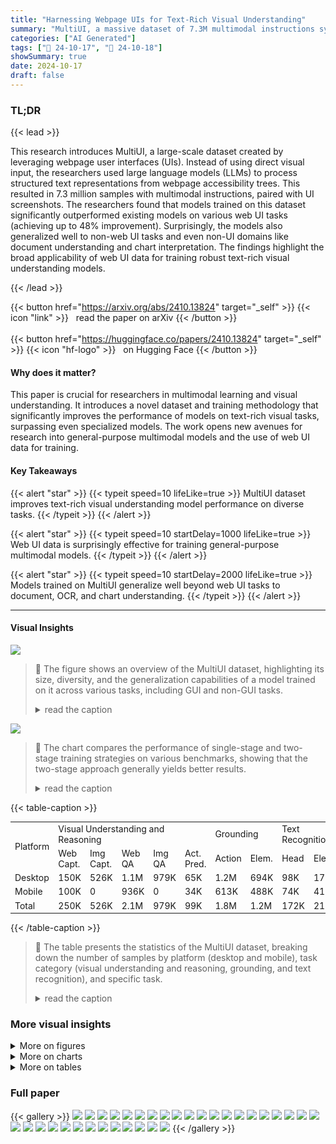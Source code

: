 ```yaml
---
title: "Harnessing Webpage UIs for Text-Rich Visual Understanding"
summary: "MultiUI, a massive dataset of 7.3M multimodal instructions synthesized from web UIs, significantly boosts text-rich visual understanding model performance across diverse tasks, exceeding specialized m..."
categories: ["AI Generated"]
tags: ["🔖 24-10-17", "🤗 24-10-18"]
showSummary: true
date: 2024-10-17
draft: false
---
```


### TL;DR


{{< lead >}}

This research introduces MultiUI, a large-scale dataset created by leveraging webpage user interfaces (UIs).  Instead of using direct visual input, the researchers used large language models (LLMs) to process structured text representations from webpage accessibility trees.  This resulted in 7.3 million samples with multimodal instructions, paired with UI screenshots.  The researchers found that models trained on this dataset significantly outperformed existing models on various web UI tasks (achieving up to 48% improvement).  Surprisingly, the models also generalized well to non-web UI tasks and even non-UI domains like document understanding and chart interpretation. The findings highlight the broad applicability of web UI data for training robust text-rich visual understanding models.

{{< /lead >}}


{{< button href="https://arxiv.org/abs/2410.13824" target="_self" >}}
{{< icon "link" >}} &nbsp; read the paper on arXiv
{{< /button >}}
<br><br>
{{< button href="https://huggingface.co/papers/2410.13824" target="_self" >}}
{{< icon "hf-logo" >}} &nbsp; on Hugging Face
{{< /button >}}

#### Why does it matter?
This paper is crucial for researchers in multimodal learning and visual understanding.  It introduces a novel dataset and training methodology that significantly improves the performance of models on text-rich visual tasks, surpassing even specialized models.  The work opens new avenues for research into general-purpose multimodal models and the use of web UI data for training.
#### Key Takeaways

{{< alert "star" >}}
{{< typeit speed=10 lifeLike=true >}} MultiUI dataset improves text-rich visual understanding model performance on diverse tasks. {{< /typeit >}}
{{< /alert >}}

{{< alert "star" >}}
{{< typeit speed=10 startDelay=1000 lifeLike=true >}} Web UI data is surprisingly effective for training general-purpose multimodal models. {{< /typeit >}}
{{< /alert >}}

{{< alert "star" >}}
{{< typeit speed=10 startDelay=2000 lifeLike=true >}} Models trained on MultiUI generalize well beyond web UI tasks to document, OCR, and chart understanding. {{< /typeit >}}
{{< /alert >}}

------
#### Visual Insights



![](figures/figures_1_0.png)

> 🔼 The figure shows an overview of the MultiUI dataset, highlighting its size, diversity, and the generalization capabilities of a model trained on it across various tasks, including GUI and non-GUI tasks.
> <details>
> <summary>read the caption</summary>
> Figure 1: Overview of MultiUI, a 7M multimodal instruction-tuning dataset built from a diverse collection of Webpage UIs. The model UIX, trained on MultiUI, generalizes effectively to a broad range of unseen scenarios, including GUI understanding (web and mobile interfaces) and, surprisingly, non-GUI tasks such as document and chart understanding.
> </details>





![](charts/charts_10_0.png)

> 🔼 The chart compares the performance of single-stage and two-stage training strategies on various benchmarks, showing that the two-stage approach generally yields better results.
> <details>
> <summary>read the caption</summary>
> Figure 5: Comparison between single-stage and two-stage training strategies.
> </details>





{{< table-caption >}}
<table id='1' style='font-size:14px'><tr><td rowspan="2">Platform</td><td colspan="5">Visual Understanding and Reasoning</td><td colspan="2">Grounding</td><td colspan="2">Text Recognition</td><td rowspan="2">Total</td></tr><tr><td>Web Capt.</td><td>Img Capt.</td><td>Web QA</td><td>Img QA</td><td>Act. Pred.</td><td>Action</td><td>Elem.</td><td>Head</td><td>Elem.</td></tr><tr><td>Desktop</td><td>150K</td><td>526K</td><td>1.1M</td><td>979K</td><td>65K</td><td>1.2M</td><td>694K</td><td>98K</td><td>175K</td><td>5.0M</td></tr><tr><td>Mobile</td><td>100K</td><td>0</td><td>936K</td><td>0</td><td>34K</td><td>613K</td><td>488K</td><td>74K</td><td>41K</td><td>2.3M</td></tr><tr><td>Total</td><td>250K</td><td>526K</td><td>2.1M</td><td>979K</td><td>99K</td><td>1.8M</td><td>1.2M</td><td>172K</td><td>217K</td><td>7.3M</td></tr></table>{{< /table-caption >}}

> 🔼 The table presents the statistics of the MultiUI dataset, breaking down the number of samples by platform (desktop and mobile), task category (visual understanding and reasoning, grounding, and text recognition), and specific task.
> <details>
> <summary>read the caption</summary>
> Table 1: Statistics of our dataset MultiUI.
> </details>



### More visual insights

<details>
<summary>More on figures
</summary>


![](figures/figures_2_0.png)

> 🔼 This figure compares MultiUI with prior methods for constructing multimodal instruction samples from web UIs, highlighting MultiUI's use of powerful LLMs to synthesize diverse and generalizable training samples.
> <details>
> <summary>read the caption</summary>
> Figure 2: MultiUI compared with previous methods. Our proposed MultiUI construction approach synthesizes full structured webpage UIs into multimodal instruction samples of versatile tasks by harnessing powerful LLMs, which leads to more generalizable training samples.
> </details>



![](figures/figures_3_0.png)

> 🔼 The figure illustrates the four main stages of the MultiUI dataset construction pipeline: website scraping, curation, task extraction, and generalization.
> <details>
> <summary>read the caption</summary>
> Figure 3: Construction pipeline of MultiUI. The process consists of four main stages: (1) Website Scraping; (2) Website Curation with Llama-3-70b-Instruct; (3) Task Extraction utilizing Llama-3-70b-Instruct, GPT-40 mini, and rule-based approaches to generate Web UI tasks across three categories: visual understanding and reasoning, text recognition, and grounding; (4) For each task, generate tasks samples by applying the diverse instruction templates paraphrased by GPT-40.
> </details>



![](figures/figures_4_0.png)

> 🔼 The figure illustrates the MultiUI dataset, highlighting its size, diversity of tasks and UI types, and the model's generalization capabilities across various scenarios.
> <details>
> <summary>read the caption</summary>
> Figure 1: Overview of MultiUI, a 7M multimodal instruction-tuning dataset built from a diverse collection of Webpage UIs. The model UIX, trained on MultiUI, generalizes effectively to a broad range of unseen scenarios, including GUI understanding (web and mobile interfaces) and, surprisingly, non-GUI tasks such as document and chart understanding.
> </details>



![](figures/figures_19_0.png)

> 🔼 The figure illustrates the MultiUI dataset, showing its size, sources, tasks covered, and the generalization capabilities of a model trained on it, highlighting its effectiveness for text-rich visual understanding.
> <details>
> <summary>read the caption</summary>
> Figure 1: Overview of MultiUI, a 7M multimodal instruction-tuning dataset built from a diverse collection of Webpage UIs. The model UIX, trained on MultiUI, generalizes effectively to a broad range of unseen scenarios, including GUI understanding (web and mobile interfaces) and, surprisingly, non-GUI tasks such as document and chart understanding.
> </details>



![](figures/figures_25_0.png)

> 🔼 Figure 1 is an overview of the MultiUI dataset, showing its composition, the model trained on it (UIX), and the model's generalization capabilities across diverse tasks.
> <details>
> <summary>read the caption</summary>
> Figure 1: Overview of MultiUI, a 7M multimodal instruction-tuning dataset built from a diverse collection of Webpage UIs. The model UIX, trained on MultiUI, generalizes effectively to a broad range of unseen scenarios, including GUI understanding (web and mobile interfaces) and, surprisingly, non-GUI tasks such as document and chart understanding.
> </details>



![](figures/figures_26_0.png)

> 🔼 Figure 1 provides a high-level overview of MultiUI, a large-scale multimodal instruction-tuning dataset derived from web UIs, and demonstrates the model's generalization capabilities across various tasks.
> <details>
> <summary>read the caption</summary>
> Figure 1: Overview of MultiUI, a 7M multimodal instruction-tuning dataset built from a diverse collection of Webpage UIs. The model UIX, trained on MultiUI, generalizes effectively to a broad range of unseen scenarios, including GUI understanding (web and mobile interfaces) and, surprisingly, non-GUI tasks such as document and chart understanding.
> </details>



![](figures/figures_26_1.png)

> 🔼 The figure illustrates the MultiUI dataset, its construction, and the generalization ability of a model trained on it to various tasks including GUI and non-GUI tasks.
> <details>
> <summary>read the caption</summary>
> Figure 1: Overview of MultiUI, a 7M multimodal instruction-tuning dataset built from a diverse collection of Webpage UIs. The model UIX, trained on MultiUI, generalizes effectively to a broad range of unseen scenarios, including GUI understanding (web and mobile interfaces) and, surprisingly, non-GUI tasks such as document and chart understanding.
> </details>



![](figures/figures_27_0.png)

> 🔼 The figure illustrates the MultiUI dataset, showing its composition, the training process, and the generalization ability of the model trained on it to various tasks, including GUI and non-GUI tasks.
> <details>
> <summary>read the caption</summary>
> Figure 1: Overview of MultiUI, a 7M multimodal instruction-tuning dataset built from a diverse collection of Webpage UIs. The model UIX, trained on MultiUI, generalizes effectively to a broad range of unseen scenarios, including GUI understanding (web and mobile interfaces) and, surprisingly, non-GUI tasks such as document and chart understanding.
> </details>



</details>



<details>
<summary>More on charts
</summary>


![](charts/charts_10_1.png "🔼 Figure 6: Effect of scaling up sample size.")

> 🔼 The chart displays the effect of increasing the size of the MultiUI dataset on the average scores of four task categories: GUI Understanding, GUI Grounding, General OCR/Doc/Chart, and General Grounding.
> <details>
> <summary>read the caption</summary>
> Figure 6: Effect of scaling up sample size.
> </details>


![](charts/charts_11_0.png "🔼 Figure 7: Ablation study of training on four task types.")

> 🔼 The chart displays the ablation study results of training on different task types (QA, Caption, OCR, Grounding) and their combinations for four different benchmarks (VisualWebBench, ScreenSpot, DocVQA, RefCOCO+).
> <details>
> <summary>read the caption</summary>
> Figure 7: Ablation study of training on four task types.
> </details>


</details>



<details>
<summary>More on tables
</summary>


{{< table-caption >}}
<table id='1' style='font-size:14px'><tr><td rowspan="2">Model</td><td colspan="4">GUI Understanding</td><td colspan="4">GUI Grounding</td></tr><tr><td>Visual WebBench</td><td>Web SRC</td><td>SQA Short</td><td>Widget Cap</td><td>VWB Ele-G</td><td>VWB Act-G</td><td>SSpot</td><td>RefExp</td></tr><tr><td>GPT-4V OpenAI, 2023</td><td>64.6</td><td>-</td><td>-</td><td>-</td><td>0.2</td><td>0</td><td>-</td><td>-</td></tr><tr><td>Pix2Struct Lee et al. 2023</td><td>-</td><td>-</td><td>-</td><td>136.7*</td><td>-</td><td>-</td><td>-</td><td>-</td></tr><tr><td>S4 Gao et al. 2024</td><td>-</td><td>61.1*</td><td>-</td><td>130.6*</td><td>-</td><td>-</td><td>-</td><td>-</td></tr><tr><td>SeeClick Cheng et al 2024</td><td>9.7</td><td>-</td><td>-</td><td>-</td><td>-</td><td>-</td><td>-</td><td>-</td></tr><tr><td>CogAgent Hong et al. 2023</td><td>28.7</td><td>-</td><td>-</td><td>-</td><td>29.3</td><td>36.6</td><td>-</td><td>-</td></tr><tr><td>ScreenAI Baechler et al. 2024</td><td>-</td><td>87.2*</td><td>94.8*</td><td>156.4*</td><td>-</td><td>-</td><td>-</td><td>-</td></tr><tr><td colspan="9">Trained with LLaVA-1.5 data</td></tr><tr><td>LLaVA-1.5-7B Liu et al. 2023a</td><td>17.0</td><td>30.9</td><td>42.6</td><td>20.0</td><td>0.7</td><td>0.0</td><td>0.6</td><td>0.4</td></tr><tr><td>LLaVA-1.5-13B Liu et al. 2023a</td><td>19.4</td><td>32.5</td><td>46.0</td><td>10.2</td><td>0.0</td><td>0.0</td><td>0.9</td><td>1.1</td></tr><tr><td>LLaVA-Vicuna+</td><td>23.1</td><td>41.5</td><td>53.0</td><td>38.4</td><td>0.0</td><td>0.0</td><td>1.3</td><td>1.2</td></tr><tr><td colspan="9">Trained with LLaVA-1.5 data + MultiUI</td></tr><tr><td>UIX-Vicuna</td><td>71.1</td><td>69.5</td><td>73.9</td><td>66.5</td><td>55.5</td><td>26.7</td><td>44.7</td><td>35.8</td></tr><tr><td>△ over LLaVA-Vicuna</td><td>+48.0</td><td>+28.0</td><td>+20.9</td><td>+28.1</td><td>+55.5</td><td>+26.7</td><td>+43.4</td><td>+34.6</td></tr><tr><td colspan="9">Trained with LLaVA-NeXT data</td></tr><tr><td>LLaVA-1.6-7B Liu et al. 2023a</td><td>36.0</td><td>67.2</td><td>66.0</td><td>35.4</td><td>0.2</td><td>0.0</td><td>0.9</td><td>0.4</td></tr><tr><td>LLaVA-1.6-13B Liu et al. 2023a</td><td>39.4</td><td>71.2</td><td>68.3</td><td>23.4</td><td>0.0</td><td>1.0</td><td>0.4</td><td>0.0</td></tr><tr><td>LLaVA-1.6-34B Liu et al. 2023a</td><td>50.5</td><td>83.2</td><td>74.0</td><td>46.3</td><td>1.7</td><td>3.0</td><td>2.8</td><td>3.4</td></tr><tr><td>LLaVA-NeXT-8B Liu et al 2024b</td><td>42.1</td><td>72.8</td><td>68.0</td><td>49.8</td><td>1.0</td><td>0.0</td><td>1.7</td><td>1.1</td></tr><tr><td>LLaVA-Llama3.1+ Liu et al 2024b</td><td>35.3</td><td>65.0</td><td>65.7</td><td>34.2</td><td>0.5</td><td>0.0</td><td>1.3</td><td>0.9</td></tr><tr><td>LLaVA-Qwen2+ Liu et al. 2024b</td><td>41.7</td><td>72.5</td><td>68.6</td><td>38.0</td><td>1.2</td><td>0.0</td><td>1.3</td><td>1.9</td></tr><tr><td colspan="9">Trained with MultiUI+ LLaVA-NeXT data</td></tr><tr><td>UIX-Llama3.1</td><td>74.2</td><td>75.3</td><td>72.7</td><td>55.6</td><td>16.2</td><td>11.9</td><td>22.2</td><td>17.9</td></tr><tr><td>△ over LLaVA-Llama3.1</td><td>+38.9</td><td>+10.3</td><td>+7.0</td><td>+21.4</td><td>+16.2</td><td>+11.9</td><td>+20.9</td><td>+17.0</td></tr><tr><td>UIX-Qwen2-7B</td><td>75.9</td><td>82.9</td><td>78.8</td><td>72.7</td><td>66.1</td><td>35.6</td><td>55.2</td><td>43.5</td></tr><tr><td>△ over LLaVA-Qwen2</td><td>+34.2</td><td>+10.4</td><td>+10.2</td><td>+34.7</td><td>+64.9</td><td>+35.6</td><td>+53.9</td><td>+41.6</td></tr></table>{{< /table-caption >}}
> 🔼 {{ table.description }}
> <details>
> <summary>read the caption</summary>
> {{ table.caption }}
> </details>


> Table 2 presents the performance comparison of different models on GUI understanding and grounding benchmarks, highlighting the improvement achieved by the proposed model.


{{< table-caption >}}
<table id='1' style='font-size:14px'><tr><td rowspan="2">Model</td><td colspan="6">General OCR / DocQA / ChartQA</td><td>General Grounding</td></tr><tr><td>Doc VQA</td><td>Chart QA</td><td>Text VQA</td><td>Info VQA</td><td>Visual MRC</td><td>OCR Bench</td><td>RefCOCO+</td></tr><tr><td>GPT-4V OpenAI, 2023</td><td>88.4</td><td>78.5</td><td>78</td><td>-</td><td>-</td><td>64.5</td><td>-</td></tr><tr><td>GPT-4o</td><td>92.8</td><td>85.7</td><td>-</td><td>-</td><td>-</td><td>73.6</td><td>-</td></tr><tr><td>Pix2Struct Lee et al 2023</td><td>76.6</td><td>58.6</td><td>-</td><td>40</td><td>-</td><td>-</td><td>-</td></tr><tr><td>S4 Gao et al.. 2024</td><td>-</td><td>55.0</td><td>-</td><td>-</td><td>-</td><td>-</td><td>-</td></tr><tr><td>CogAgent Hong et al. 2023</td><td>81.6</td><td>68.4</td><td>76.1</td><td>44.5</td><td>-</td><td>-</td><td>-</td></tr><tr><td>DocOwl-1.5-Chat Hu et al., 2024a</td><td>82.2</td><td>70.2</td><td>68.6</td><td>50.7</td><td>-</td><td>-</td><td>-</td></tr><tr><td>DocOwl2 Hu et al. 2024b</td><td>80.7</td><td>70</td><td>66.7</td><td>46.4</td><td>-</td><td>-</td><td>-</td></tr><tr><td colspan="8">Trained with LLaVA-1.5 data</td></tr><tr><td>LLaVA-1.5-7B Liu et al. 2023a</td><td>28.1</td><td>18.1</td><td>46.0</td><td>25.8</td><td>35.3</td><td>31.3</td><td>50.0</td></tr><tr><td>LLaVA-1.5-13B (Liu et al. 2023a</td><td>30.2</td><td>18.2</td><td>48.7</td><td>29.4</td><td>38.3</td><td>52.1</td><td>59.9</td></tr><tr><td>LLaVA-Vicuna+</td><td>46.1</td><td>21.2</td><td>59.6</td><td>31.9</td><td>39.7</td><td>38.1</td><td>61.7</td></tr><tr><td colspan="8">Trained with MultiUI + LLaVA-1.5 data</td></tr><tr><td>UIX- Vicuna</td><td>72.8</td><td>24.2</td><td>67.0</td><td>41.6</td><td>43.3</td><td>53.4</td><td>65.7</td></tr><tr><td>△ over LLaVA- Vicuna</td><td>+26.7</td><td>+3.0</td><td>+7.4</td><td>+9.7</td><td>+3.6</td><td>+15.3</td><td>+4.0</td></tr><tr><td colspan="8">Trained with LLaVA-NeXT data</td></tr><tr><td>LLaVA-1.6-7B Liu et al. 2023a</td><td>74.4</td><td>54.8</td><td>64.8</td><td>37.0</td><td>33.3</td><td>52.1</td><td>77.0</td></tr><tr><td>LLaVA-1.6-13B Liu et al. 2023a</td><td>77.5</td><td>62.4</td><td>67.0</td><td>41.5</td><td>35.9</td><td>55.0</td><td>80.8</td></tr><tr><td>LLaVA-1.6-34B Liu et al. 2023a</td><td>83.9</td><td>68.6</td><td>69.4</td><td>51.3</td><td>37.9</td><td>57.2</td><td>84.8</td></tr><tr><td>LLaVA-NeXT-8B Liu et al. 2024b</td><td>78.2</td><td>69.2</td><td>65.3</td><td>37.6</td><td>29.3</td><td>55.2</td><td>79.5</td></tr><tr><td>LLaVA-Llama3.1+</td><td>74.7</td><td>66.5</td><td>64.3</td><td>35.7</td><td>46.8</td><td>54.0</td><td>74.8</td></tr><tr><td>LLaVA-Qwen2+</td><td>76.5</td><td>68.5</td><td>67.0</td><td>41.1</td><td>44.1</td><td>55.7</td><td>75.9</td></tr><tr><td colspan="8">Trained with MultiUI + LLaVA-NeXT data</td></tr><tr><td>UIX-Llama3.1</td><td>78.0</td><td>66.9</td><td>65.1</td><td>44.2</td><td>49.7</td><td>58.6</td><td>71.7</td></tr><tr><td>△ over LLaVA-Llama3.1</td><td>+3.3</td><td>+0.4</td><td>+0.8</td><td>+8.5</td><td>+2.9</td><td>+4.6</td><td>-3.1</td></tr><tr><td>UIX-Qwen2</td><td>85.3</td><td>74.0</td><td>72.7</td><td>52.2</td><td>49.1</td><td>66.3</td><td>79.1</td></tr><tr><td>△ over LLaVA-Qwen2</td><td>+8.8</td><td>+5.5</td><td>+5.7</td><td>+11.1</td><td>+5.0</td><td>+10.6</td><td>+3.2</td></tr></table>{{< /table-caption >}}
> 🔼 {{ table.description }}
> <details>
> <summary>read the caption</summary>
> {{ table.caption }}
> </details>


> Table 3 presents the performance of various models on general OCR, document question answering (DocQA), chart question answering (ChartQA), and grounding tasks, highlighting the best-performing models in each category.


{{< table-caption >}}
<table id='3' style='font-size:14px'><tr><td rowspan="3">Model</td><td colspan="6">Mind2Web</td></tr><tr><td colspan="2">Cross-Task</td><td colspan="2">Cross-Website</td><td colspan="2">Cross-Domain</td></tr><tr><td>Step SR</td><td>Element Acc.</td><td>Step SR</td><td>Element Acc.</td><td>Step SR</td><td>Element Acc.</td></tr><tr><td>SeeClick Cheng et al. 2024</td><td>25.5�</td><td>28.3†</td><td>16.4†</td><td>21.4†</td><td>20.8†</td><td>23.2t</td></tr><tr><td>CogAgent(Hong et al. 2023</td><td>26.9</td><td>30.2</td><td>23.4</td><td>27.3</td><td>28.5</td><td>33.1</td></tr><tr><td>LLaVA-Qwen2</td><td>-</td><td>7.5</td><td>-</td><td>7.6</td><td>-</td><td>10.4</td></tr><tr><td>UIX-Qwen2</td><td>-</td><td>13.5</td><td>-</td><td>9.8</td><td>-</td><td>13.8</td></tr><tr><td>LLaVA-Qwen2-M2W</td><td>20.4</td><td>24.3</td><td>14.3</td><td>20.1</td><td>16.4</td><td>20.0</td></tr><tr><td>UIX-Qwen2-M2W</td><td>38.2</td><td>43.4</td><td>31.0</td><td>39.2</td><td>34.9</td><td>40.4</td></tr><tr><td>△ over LLaVA-Qwen2-M2W</td><td>+17.8</td><td>+19.1</td><td>+16.7</td><td>+19.1</td><td>+18.5</td><td>+20.4</td></tr></table>{{< /table-caption >}}
> 🔼 {{ table.description }}
> <details>
> <summary>read the caption</summary>
> {{ table.caption }}
> </details>


> The table presents the statistics of the MultiUI dataset, showing the number of samples for each task category and platform (desktop and mobile).


{{< table-caption >}}
<br><table id='9' style='font-size:16px'><tr><td>Model</td><td>MMMU</td><td>MMBench</td><td>VQA-V2</td></tr><tr><td>LLaVA-Llama3.1</td><td>38.8</td><td>72.0</td><td>80.0</td></tr><tr><td>UIX-Llama3.1</td><td>42.3</td><td>74.7</td><td>80.0</td></tr><tr><td>LLaVA-Qwen2</td><td>44.7</td><td>76.5</td><td>81.6</td></tr><tr><td>UIX-Qwen2</td><td>41.8</td><td>77.4</td><td>82.1</td></tr></table>{{< /table-caption >}}
> 🔼 {{ table.description }}
> <details>
> <summary>read the caption</summary>
> {{ table.caption }}
> </details>


> Table 5 presents the performance of different models on three general multimodal benchmarks: MMMU, MMBench, and VQA-V2, showcasing the models' capabilities in various multimodal tasks.


{{< table-caption >}}
<br><table id='8' style='font-size:14px'><tr><td>PermanentToulst Wedding trip part 3: arrival in England</td><td>Response: The image depicts a stunning, gothic-style chapel, likely King's College Chapel at the University of Cambridge, illuminated during the night. The chapel stands tall with its intricate stone architecture, large pointed windows, and spires reaching towards a sky filled with textured clouds, dramatically lit by the moon. The moonlight and artificial lighting create a serene yet slightly eerie ambiance. The foreground is dominated by a grassy field and trees, which frame the structure and add to the overall picturesque and timeless feel of the scene.</td></tr></table>{{< /table-caption >}}
> 🔼 {{ table.description }}
> <details>
> <summary>read the caption</summary>
> {{ table.caption }}
> </details>


> The table presents the statistical distribution of 7.3 million samples across various tasks and platforms within the MultiUI dataset.


{{< table-caption >}}
<br><table id='5' style='font-size:16px'><tr><td>Prompt: What is the phone number for customer inquiries? Using the image as a reference, give an elaborate response to the question.</td></tr><tr><td>ONEWEST.MLT Two Months FREE! INTERNET SERVICE PROVIDER Use Prom⌀tional Code 630 ▶▶ DSL or Dial-Up CLICK FOR MORE Call 1 -86 6-ONEW EST</td></tr><tr><td>Response: The phone number "1-866-ONEWEST" is provided at the bottom of the advertisement for customers to contact for inquiries or support.</td></tr></table>{{< /table-caption >}}
> 🔼 {{ table.description }}
> <details>
> <summary>read the caption</summary>
> {{ table.caption }}
> </details>


> The table presents the statistics of the MultiUI dataset, showing the number of samples for each task and platform.


{{< table-caption >}}
<br><table id='3' style='font-size:16px'><tr><td>best possible experience. We therefore feel that this course of action is the responsible thing to do as producers, both for our cast and production staff at the theatre and for our audiences. This is not a</td><td rowspan="3">Quigley said "201ceach Response: and every ticket holder will be offered reseating options and should contact their original point of purchase for further details".</td></tr><tr><td>decision taken lightly and I'd like to apologise to those who had booked, and indeed sold out, these initial two performances." Quigley said "each and every ticket holder will be offered reseating options and should contact their original point ofpurchase for further details".</td></tr><tr><td>"The entire I Can't Sing! famity cannot wait for everyone to see the show and we thank everyone for their patience and understanding," she added.</td></tr><tr><td>Monday 24th February 2014</td><td></td></tr></table>{{< /table-caption >}}
> 🔼 {{ table.description }}
> <details>
> <summary>read the caption</summary>
> {{ table.caption }}
> </details>


> The table presents the statistics of the MultiUI dataset, showing the number of samples for each task and platform (desktop and mobile).


{{< table-caption >}}
<br><table id='6' style='font-size:16px'><tr><td>Prompt: Please locate and retrieve the main header text of the webpage.</td><td>Making Business Fun</td></tr><tr><td>Response: Making Business Fun</td><td>ADVERTISEMENT BUSINESS MANAGEMENT ETHICS FINANCE</td></tr><tr><td></td><td>rcial Printing Companies Provide Several Advantages</td></tr></table>{{< /table-caption >}}
> 🔼 {{ table.description }}
> <details>
> <summary>read the caption</summary>
> {{ table.caption }}
> </details>


> The table presents the statistics of the MultiUI dataset, showing the number of samples for each platform (desktop and mobile) and task category (visual understanding and reasoning, grounding, and text recognition).


{{< table-caption >}}
<table id='8' style='font-size:14px'><tr><td colspan="2">Element Grounding</td></tr><tr><td>Prompt: Based on the element description: "A5 Sportback", identify the , UI element and provide its bounding box coordinates. Use four float numbers between 0 and 1, [left, top, right, bottom].</td><td rowspan="3">CATEGORIES · 2017 · 2018 · 2019 · 2020 · 2021 · 2022 ders the purchase of a luxury performance vehicle, such as the Audi Q8, there are many · 2023 ts expected to be realized bythe ownership of a quality, precision vehicle. The buyer · 2024 fined and stylish design, created with top-of-line materials. Performance will likely be a · A5 Sportback ision-making, meaning a true gem will include the horsepower and handling expected of · A8 de. Comfort and luxury features should be the standard, leaving bothdriver and · Audi A3 ing for nothing in pursuit of an amazing experience. The 2019 Audi Q8 checks all the · Audi A4 consider Its exciting features, impressive performance, and head-turning style. Audi has · Audi AS every detail, from design to comfort to sound quality. · Audi A6 · Audi A6 allr⌀ad</td></tr><tr><td></td></tr><tr><td>Response: [0.706, 0.643, 0.781, 0.657]</td></tr></table>{{< /table-caption >}}
> 🔼 {{ table.description }}
> <details>
> <summary>read the caption</summary>
> {{ table.caption }}
> </details>


> The table presents the statistics of the MultiUI dataset, showing the number of samples for each task and platform (desktop and mobile).


{{< table-caption >}}
<table id='2' style='font-size:14px'><tr><td>Model</td><td>LLM</td><td>Vision Encoder</td><td>Max Res.</td><td>Training Data</td></tr><tr><td>UIX-Vicuna</td><td>Vicuna-7B-v1.5</td><td>CLIP</td><td>672 x 672</td><td>LLaVA 1.5 + MultiUI</td></tr><tr><td>UIX-Llama3.1</td><td>Llama-3.1-8B-Instruct</td><td>CLIP</td><td>672 x 672</td><td>LLaVA 1.6 + MultiUI</td></tr><tr><td>UIX-Qwen2</td><td>Qwen2-7B-Instruct</td><td>Siglip</td><td>768 x 768</td><td>LLaVA 1.6 + MultiUI</td></tr></table>{{< /table-caption >}}
> 🔼 {{ table.description }}
> <details>
> <summary>read the caption</summary>
> {{ table.caption }}
> </details>


> The table presents the statistics of the MultiUI dataset, breaking down the number of samples across different platforms (desktop and mobile), tasks (visual understanding and reasoning, grounding, and text recognition), and subtasks.


{{< table-caption >}}
<table id='4' style='font-size:18px'><tr><td>Benchmarks</td><td>Metric</td></tr><tr><td>VisualWebBench</td><td>Aggregated Score</td></tr><tr><td>WebSRC</td><td>SQuAD-F1</td></tr><tr><td>ScreenQA-short</td><td>SQuAD-F1</td></tr><tr><td>WidgetCap</td><td>CIDEr</td></tr><tr><td>Element Ground (VWB)</td><td>Accuracy (IoU>0.5)</td></tr><tr><td>Action Ground (VWB)</td><td>Accuracy (IoU>0.5)</td></tr><tr><td>ScreenSpot</td><td>Accuracy (IoU>0.5)</td></tr><tr><td>RefExp</td><td>Accuracy (IoU>0.5)</td></tr><tr><td>DocVQA</td><td>ANLS</td></tr><tr><td>ChartQA</td><td>Relaxed Accuracy</td></tr><tr><td>TextVQA</td><td>Exact Match</td></tr><tr><td>InfoVQA</td><td>ANLS</td></tr><tr><td>VisualMRC</td><td>ROUGE-L</td></tr><tr><td>OCRBench</td><td>Accuracy (%)</td></tr><tr><td>RefCOCO+ (REC)</td><td>Accuracy (IoU>0.5)</td></tr></table>{{< /table-caption >}}
> 🔼 {{ table.description }}
> <details>
> <summary>read the caption</summary>
> {{ table.caption }}
> </details>


> The table presents the statistics of the MultiUI dataset, showing the number of samples for various tasks and platforms.


{{< table-caption >}}
<table id='6' style='font-size:16px'><tr><td></td><td>LLaVA-</td><td>LLaVA-</td><td>LLaVA- 1.6-7B</td><td>LLaVA- 1.6-13B</td><td>LLaVA-</td><td>LLaVA-</td></tr><tr><td></td><td>1.5-7B 17.0</td><td>1.5-13B 19.4</td><td>36.0</td><td>39.4</td><td>1.6-34B</td><td>NeXT-8B 42.1</td></tr><tr><td>VisualWebBench WebSRC</td><td>30.9</td><td>32.5</td><td>67.2</td><td>71.2</td><td>50.5 83.2</td><td>72.8</td></tr><tr><td>ScreenQA-short</td><td>42.6</td><td>46</td><td>66</td><td>68.3</td><td>74</td><td>68</td></tr><tr><td>WidgetCap</td><td>20</td><td>10.2</td><td>35.4</td><td>23.4</td><td>46.3</td><td></td></tr><tr><td>Element Ground (VWB)</td><td></td><td></td><td></td><td></td><td></td><td>49.8</td></tr><tr><td></td><td>0.73</td><td>0</td><td>0.24</td><td>0</td><td>1.7</td><td>0.97</td></tr><tr><td>Action Ground (VWB)</td><td>0</td><td>0</td><td>0</td><td>0.99</td><td>3</td><td>0</td></tr><tr><td>ScreenSpot</td><td>0.6</td><td>0.9</td><td>0.9</td><td>0.4</td><td>2.8</td><td>1.7</td></tr><tr><td>RefExp</td><td>0.4</td><td>1.1</td><td>0.4</td><td>0</td><td>3.4</td><td>1.1</td></tr><tr><td>DocVQA</td><td>28.1</td><td>30.2 18.2</td><td>74.4</td><td>77.5</td><td>83.9</td><td>78.2</td></tr><tr><td>ChartQA TextVQA</td><td>18.1 46</td><td>48.7</td><td>54.8 64.8</td><td>62.4 67</td><td>68.6</td><td>69.2 65.3</td></tr><tr><td>InfoVQA</td><td>25.8</td><td>29.4</td><td>37</td><td>41.5</td><td>69.4 51.3</td><td></td></tr><tr><td>VisualMRC</td><td></td><td>38.3</td><td>33.3</td><td>35.9</td><td>37.9</td><td>37.6 29.3</td></tr><tr><td></td><td>35.3 31.3</td><td></td><td>52.1</td><td></td><td></td><td></td></tr><tr><td>OCRBench</td><td>50</td><td>33.6</td><td></td><td>55</td><td>57.2</td><td>55.2</td></tr><tr><td>RefCOCO+</td><td></td><td>59.9 35.4</td><td>77 36.3</td><td>80.8 35</td><td>84.8</td><td>79.5</td></tr><tr><td>MMMU MMBench</td><td>36.3</td><td></td><td>67.1</td><td>69.2</td><td>49.3</td><td>40.3</td></tr><tr><td>VQAv2</td><td>64.2 76.1</td><td>68.5 77.8</td><td>79.9</td><td>80.6</td><td>78.1 81.8</td><td>72.2 80.7</td></tr></table>{{< /table-caption >}}
> 🔼 {{ table.description }}
> <details>
> <summary>read the caption</summary>
> {{ table.caption }}
> </details>


> The table presents the statistics of the MultiUI dataset, showing the number of samples for each task and platform.


{{< table-caption >}}
<table id='1' style='font-size:16px'><tr><td></td><td>LLaVA- Vicuna</td><td>UIX- Vicuna</td><td>LLaVA- Llama3.1</td><td>UIX- Llama3.1</td><td>LLaVA- Qwen2</td><td>UIX- Qwen2</td></tr><tr><td>VisualWebBench</td><td>23.1</td><td>71.1</td><td>35.3</td><td>74.2</td><td>41.7</td><td>75.9</td></tr><tr><td>WebSRC</td><td>41.5</td><td>69.5</td><td>65.0</td><td>75.3</td><td>72.5</td><td>82.9</td></tr><tr><td>ScreenQA-short</td><td>53.0</td><td>73.9</td><td>65.7</td><td>72.7</td><td>68.6</td><td>78.8</td></tr><tr><td>WidgetCap</td><td>38.4</td><td>66.5</td><td>34.2</td><td>55.6</td><td>38.0</td><td>72.7</td></tr><tr><td>Element Ground (VWB)</td><td>0.0</td><td>55.5</td><td>0.5</td><td>16.7</td><td>1.2</td><td>66.1</td></tr><tr><td>Action Ground (VWB)</td><td>0.0</td><td>26.7</td><td>0.0</td><td>11.9</td><td>0.0</td><td>35.6</td></tr><tr><td>ScreenSpot</td><td>1.3</td><td>44.7</td><td>1.3</td><td>22.2</td><td>1.3</td><td>55.2</td></tr><tr><td>RefExp</td><td>1.2</td><td>35.8</td><td>0.9</td><td>17.9</td><td>1.9</td><td>43.5</td></tr><tr><td>DocVQA</td><td>46.1</td><td>72.8</td><td>74.7</td><td>78.0</td><td>76.5</td><td>85.3</td></tr><tr><td>ChartQA</td><td>21.2</td><td>24.2</td><td>66.5</td><td>66.9</td><td>68.5</td><td>74.0</td></tr><tr><td>TextVQA</td><td>59.6</td><td>67.0</td><td>64.3</td><td>65.1</td><td>67.0</td><td>72.7</td></tr><tr><td>InfoVQA</td><td>31.9</td><td>41.6</td><td>35.7</td><td>44.2</td><td>41.1</td><td>52.2</td></tr><tr><td>VisualMRC</td><td>39.7</td><td>43.3</td><td>46.8</td><td>49.7</td><td>44.1</td><td>49.1</td></tr><tr><td>OCRBench</td><td>38.1</td><td>53.4</td><td>54.0</td><td>58.6</td><td>55.7</td><td>66.3</td></tr><tr><td>RefCOCO+</td><td>61.7</td><td>65.7</td><td>74.8</td><td>71.7</td><td>75.9</td><td>79.1</td></tr><tr><td>MMMU</td><td>34.7</td><td>33.6</td><td>38.8</td><td>42.3</td><td>44.7</td><td>41.8</td></tr><tr><td>MMBench</td><td>66.1</td><td>66.9</td><td>72.0</td><td>74.7</td><td>76.5</td><td>77.4</td></tr><tr><td>VQAv2</td><td>78.5</td><td>79.8</td><td>80.0</td><td>80.0</td><td>81.6</td><td>82.1</td></tr></table>{{< /table-caption >}}
> 🔼 {{ table.description }}
> <details>
> <summary>read the caption</summary>
> {{ table.caption }}
> </details>


> This table presents the complete performance results of the three UIX models (UIX-Vicuna, UIX-Llama3.1, UIX-Qwen2) and their corresponding LLaVA baselines across various benchmarks, showcasing the impact of different model backbones on performance.


</details>


### Full paper

{{< gallery >}}
<img src="paper_images/1.png" class="grid-w50 md:grid-w33 xl:grid-w25" />
<img src="paper_images/2.png" class="grid-w50 md:grid-w33 xl:grid-w25" />
<img src="paper_images/3.png" class="grid-w50 md:grid-w33 xl:grid-w25" />
<img src="paper_images/4.png" class="grid-w50 md:grid-w33 xl:grid-w25" />
<img src="paper_images/5.png" class="grid-w50 md:grid-w33 xl:grid-w25" />
<img src="paper_images/6.png" class="grid-w50 md:grid-w33 xl:grid-w25" />
<img src="paper_images/7.png" class="grid-w50 md:grid-w33 xl:grid-w25" />
<img src="paper_images/8.png" class="grid-w50 md:grid-w33 xl:grid-w25" />
<img src="paper_images/9.png" class="grid-w50 md:grid-w33 xl:grid-w25" />
<img src="paper_images/10.png" class="grid-w50 md:grid-w33 xl:grid-w25" />
<img src="paper_images/11.png" class="grid-w50 md:grid-w33 xl:grid-w25" />
<img src="paper_images/12.png" class="grid-w50 md:grid-w33 xl:grid-w25" />
<img src="paper_images/13.png" class="grid-w50 md:grid-w33 xl:grid-w25" />
<img src="paper_images/14.png" class="grid-w50 md:grid-w33 xl:grid-w25" />
<img src="paper_images/15.png" class="grid-w50 md:grid-w33 xl:grid-w25" />
<img src="paper_images/16.png" class="grid-w50 md:grid-w33 xl:grid-w25" />
<img src="paper_images/17.png" class="grid-w50 md:grid-w33 xl:grid-w25" />
<img src="paper_images/18.png" class="grid-w50 md:grid-w33 xl:grid-w25" />
<img src="paper_images/19.png" class="grid-w50 md:grid-w33 xl:grid-w25" />
<img src="paper_images/20.png" class="grid-w50 md:grid-w33 xl:grid-w25" />
<img src="paper_images/21.png" class="grid-w50 md:grid-w33 xl:grid-w25" />
<img src="paper_images/22.png" class="grid-w50 md:grid-w33 xl:grid-w25" />
<img src="paper_images/23.png" class="grid-w50 md:grid-w33 xl:grid-w25" />
<img src="paper_images/24.png" class="grid-w50 md:grid-w33 xl:grid-w25" />
<img src="paper_images/25.png" class="grid-w50 md:grid-w33 xl:grid-w25" />
<img src="paper_images/26.png" class="grid-w50 md:grid-w33 xl:grid-w25" />
<img src="paper_images/27.png" class="grid-w50 md:grid-w33 xl:grid-w25" />
<img src="paper_images/28.png" class="grid-w50 md:grid-w33 xl:grid-w25" />
<img src="paper_images/29.png" class="grid-w50 md:grid-w33 xl:grid-w25" />
<img src="paper_images/30.png" class="grid-w50 md:grid-w33 xl:grid-w25" />
<img src="paper_images/31.png" class="grid-w50 md:grid-w33 xl:grid-w25" />
<img src="paper_images/32.png" class="grid-w50 md:grid-w33 xl:grid-w25" />
<img src="paper_images/33.png" class="grid-w50 md:grid-w33 xl:grid-w25" />
{{< /gallery >}}